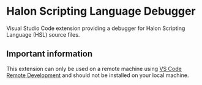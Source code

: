 # Halon Scripting Language Debugger
Visual Studio Code extension providing a debugger for Halon Scripting Language (HSL) source files.

## Important information
This extension can only be used on a remote machine using [VS Code Remote Development](https://code.visualstudio.com/docs/remote/remote-overview) and should not be installed on your local machine.